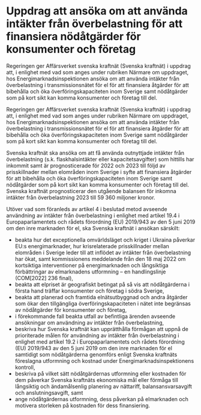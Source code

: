 # Uppdrag att ansöka om att använda intäkter från överbelastning för att finansiera nödåtgärder för konsumenter och företag

Regeringen ger Affärsverket svenska kraftnät (Svenska kraftnät) i uppdrag att, i enlighet med vad som anges under rubriken Närmare om uppdraget, hos Energimarknadsinspektionen ansöka om att använda intäkter från överbelastning i transmissionsnätet för el för att finansiera åtgärder för att bibehålla och öka överföringskapaciteten inom Sverige samt nödåtgärder som på kort sikt kan komma konsumenter och företag till del.

Regeringen ger Affärsverket svenska kraftnät (Svenska kraftnät) i uppdrag att, i enlighet med vad som anges under rubriken Närmare om uppdraget, hos Energimarknadsinspektionen ansöka om att använda intäkter från överbelastning i transmissionsnätet för el för att finansiera åtgärder för att bibehålla och öka överföringskapaciteten inom Sverige samt nödåtgärder som på kort sikt kan komma konsumenter och företag till del.

Svenska kraftnät ska ansöka om att få använda outnyttjade intäkter från överbelastning (s.k. flaskhalsintäkter eller kapacitetsavgifter) som hittills har inkommit samt är prognosticerade för 2022 och 2023 till följd av prisskillnader mellan elområden inom Sverige i syfte att finansiera åtgärder för att bibehålla och öka överföringskapaciteten inom Sverige samt nödåtgärder som på kort sikt kan komma konsumenter och företag till del. Svenska kraftnät prognosticerar den utgående balansen för inkomna intäkter från överbelastning 2023 till 59 360 miljoner kronor.

Utöver vad som föranleds av artikel 4 i beslutad metod avseende användning av intäkter från överbelastning i enlighet med artikel 19.4 i Europaparlamentets och rådets förordning (EU) 2019/943 av den 5 juni 2019 om den inre marknaden för el, ska Svenska kraftnät i ansökan särskilt:

* beakta hur det exceptionella omvärldsläget och kriget i Ukraina påverkar EU:s energimarknader, hur krisrelaterade prisskillnader mellan elområden i Sverige leder till att inflödet av intäkter från överbelastning har ökat, samt kommissionens meddelande från den 18 maj 2022 om kortsiktiga interventioner på energimarknaden och långsiktiga förbättringar av elmarknadens utformning – en handlingslinje (COM[2022] 236 final),
* beakta att elpriset är geografiskt betingat på så vis att nödåtgärderna i första hand träffar konsumenter och företag i södra Sverige,
* beakta att planerad och framtida elnätsutbyggnad och andra åtgärder som ökar den tillgängliga överföringskapaciteten i nätet inte begränsas av nödåtgärder för konsumenter och företag,
* i förekommande fall beakta utfall av befintliga ärenden avseende ansökningar om användning av intäkter från överbelastning,
* beskriva hur Svenska kraftnät kan upprätthålla förmågan att uppnå de prioriterade målen för användning av intäkter från överbelastning i enlighet med artikel 19.2 i Europaparlamentets och rådets förordning (EU) 2019/943 av den 5 juni 2019 om den inre marknaden för el samtidigt som nödåtgärderna genomförs enligt Svenska kraftnäts föreslagna utformning och kostnad under Energimarknadsinspektionens kontroll,
* beskriva på vilket sätt nödåtgärdernas utformning eller kostnaden för dem påverkar Svenska kraftnäts ekonomiska mål eller förmåga till långsiktig och ändamålsenlig planering av nättariff, balansansvarsavgift och anslutningsavgift, samt
* ange nödåtgärdernas utformning, dess påverkan på elmarknaden och motivera storleken på kostnaden för dess finansiering.
